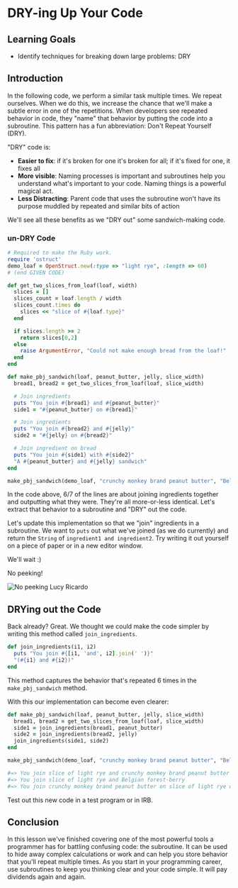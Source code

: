 # DRY-ing Up Your Code

## Learning Goals

- Identify techniques for breaking down large problems: DRY

## Introduction

In the following code, we perform a similar task multiple times. We repeat
ourselves. When we do this, we increase the chance that we'll make a subtle
error in one of the repetitions.  When developers see repeated behavior 
in code, they "name" that behavior by putting the code into a subroutine.
This pattern has a fun abbreviation: Don't Repeat Yourself (DRY).

"DRY" code is:

* **Easier to fix**: if it's broken for one it's broken for all; if it's fixed for
  one, it fixes all
* **More visible**: Naming processes is important and subroutines help you understand what's
  important to your code. Naming things is a powerful magical act.
* **Less Distracting**: Parent code that uses the subroutine won't have its
  purpose muddled by repeated and similar bits of action

We'll see all these benefits as we "DRY out" some sandwich-making code.

### un-DRY Code

```ruby
# Required to make the Ruby work.
require 'ostruct'
demo_loaf = OpenStruct.new(:type => "light rye", :length => 60)
# (end GIVEN CODE)

def get_two_slices_from_loaf(loaf, width)
  slices = []
  slices_count = loaf.length / width
  slices_count.times do
    slices << "slice of #{loaf.type}"
  end

  if slices.length >= 2
    return slices[0,2]
  else
    raise ArgumentError, "Could not make enough bread from the loaf!"
  end
end

def make_pbj_sandwich(loaf, peanut_butter, jelly, slice_width)
  bread1, bread2 = get_two_slices_from_loaf(loaf, slice_width)

  # Join ingredients
  puts "You join #{bread1} and #{peanut_butter}"
  side1 = "#{peanut_butter} on #{bread1}"

  # Join ingredients
  puts "You join #{bread2} and #{jelly}"
  side2 = "#{jelly} on #{bread2}"

  # Join ingredient on bread
  puts "You join #{side1} with #{side2}"
  "A #{peanut_butter} and #{jelly} sandwich"
end

make_pbj_sandwich(demo_loaf, "crunchy monkey brand peanut butter", "Belgian forest-berry", 2)
```

In the code above, 6/7 of the lines are about joining ingredients together and
outputting what they were. They're all more-or-less identical. Let's extract
that behavior to a subroutine and "DRY" out the code.

Let's update this implementation so that we "join" ingredients in a subroutine.
We want to `puts` out what we've joined (as we do currently) and return the
`String` of `ingredient1 and ingredient2`. Try writing it out yourself on a
piece of paper or in a new editor window.

We'll wait :)

No peeking!

![No peeking Lucy Ricardo](https://media.giphy.com/media/26u8y41tkhGq81fr2/source.gif)

## DRYing out the Code

Back already? Great. We thought we could make the code simpler by writing this
method called `join_ingredients`.

```ruby
def join_ingredients(i1, i2)
  puts "You join #{[i1, 'and', i2].join(' ')}"
  "(#{i1} and #{i2})"
end
```

This method captures the behavior that's repeated 6 times in the
`make_pbj_sandwich` method.

With this our implementation can become even clearer:

```ruby
def make_pbj_sandwich(loaf, peanut_butter, jelly, slice_width)
  bread1, bread2 = get_two_slices_from_loaf(loaf, slice_width)
  side1 = join_ingredients(bread1, peanut_butter)
  side2 = join_ingredients(bread2, jelly)
  join_ingredients(side1, side2)
end

make_pbj_sandwich(demo_loaf, "crunchy monkey brand peanut butter", "Belgian forest-berry", 2)

#=> You join slice of light rye and crunchy monkey brand peanut butter
#=> You join slice of light rye and Belgian forest-berry
#=> You join crunchy monkey brand peanut butter on slice of light rye with Belgian forest-berry on slice of light rye
```

Test out this new code in a test program or in IRB.

## Conclusion

In this lesson we've finished covering one of the most powerful tools a
programmer has for battling confusing code: the subroutine. It can be used to
hide away complex calculations or work and can help you store behavior that
you'll repeat multiple times. As you start in your programming career, use
subroutines to keep you thinking clear and your code simple. It will pay
dividends again and again.
